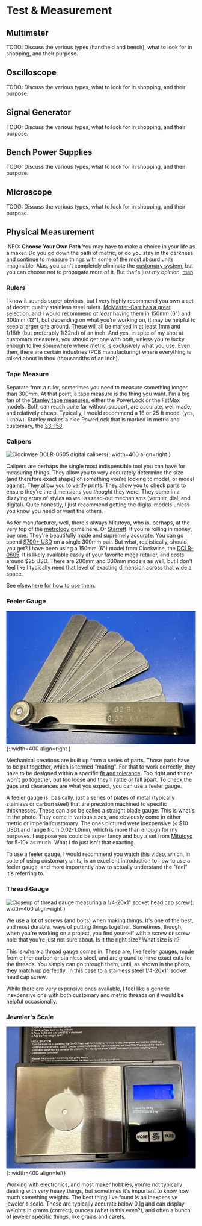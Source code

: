 # Test & Measurement

## Multimeter

TODO: Discuss the various types (handheld and bench), what to look for
in shopping, and their purpose. 
## Oscilloscope

TODO: Discuss the various types, what to look for in shopping, and their
purpose.

## Signal Generator

TODO: Discuss the various types, what to look for in shopping, and their
purpose.

## Bench Power Supplies

TODO: Discuss the various types, what to look for in shopping, and their
purpose.

## Microscope

TODO: Discuss the various types, what to look for in shopping, and their
purpose.

## Physical Measurement

INFO: **Choose Your Own Path** You may have to make a choice in your
life as a maker. Do you go down the path of metric, or do you stay in
the darkness and continue to measure things with some of the most absurd
units imaginable. Alas, you can't completely eliminate the [customary
system](https://en.wikipedia.org/wiki/United_States_customary_units),
but you can choose not to propagate more of it. But that's just _my
opinion_, [man](https://www.youtube.com/watch?v=pWdd6_ZxX8c).

### Rulers

I know it sounds super obvious, but I very highly recommend you own a
set of decent quality stainless steel rulers. [McMaster-Carr has a great
selection](https://www.mcmaster.com/products/metal-rulers/corrosion-resistant-stainless-steel-rulers-9/),
and I would recommend _at least_ having them in 150mm (6") and 300mm
(12"), but depending on what you're working on, it may be helpful to
keep a larger one around. These will all be marked in at least 1mm and
1/16th (but preferably 1/32nd) of an inch. And yes, in spite of my shot
at customary measures, you should get one with both, unless you're
lucky enough to live somewhere where metric is exclusively what you use.
Even then, there are certain industries (PCB manufacturing) where
everything is talked about in thou (thousandths of an inch).

### Tape Measure

Separate from a ruler, sometimes you need to measure something longer
than 300mm. At that point, a tape measure is the thing you want. I'm a
big fan of the [Stanley tape
measures](https://www.stanleytools.com/products/hand-tools/layout-tools/tape-measures),
either the PowerLock or the FatMax models. Both can reach quite far
without support, are accurate, well made, and relatively cheap.
Typically, I would recommend a 16 or 25 ft model (yes, I know). Stanley
makes a nice PowerLock that is marked in metric and customary, the
[33-158](https://www.stanleytools.com/product/33-158/powerlock-5-m-16-ft-x-19-mm-tape).

### Calipers

![Clockwise DCLR-0605 digital
calipers](../img/handtool-clockwise-caliper.jpg){: width=400 align=right }

Calipers are perhaps the single most indispensible tool you can have for
measuring things. They allow you to very accurately determine the size
(and therefore exact shape) of something you're looking to model, or
model against. They allow you to verify prints. They allow you to check
parts to ensure they're the dimensions you _thought_ they were. They
come in a dizzying array of styles as well as read-out mechanisms
(vernier, dial, and digital). Quite honestly, I just recommend getting
the digital models unless you know you need or want the others.

As for manufacturer, well, there's always Mitutoyo, who is, perhaps, at
the very top of the [metrology](https://en.wikipedia.org/wiki/Metrology)
game here. Or [Starrett](https://www.starrett.com/). If you're rolling in
money, buy one. They're beautifully made and supremely accurate.
You can go spend [$700+
USD](https://www.tequipment.net/Mitutoyo/Digimatic-Caliper-I-M/Digital-Calipers/)
on a single 300mm pair. But what, realistically, should you get? I have
been using a 150mm (6") model from Clockwise, the
[DCLR-0605](https://clockwisetools.com/collections/clockwise-tools/products/clockwise-tools-dclr-0605-ip54-rs232-digital-caliper-6-inch?variant=18459596718176).
It is likely available easily at your favorite mega retailer, and costs
around $25 USD. There are 200mm and 300mm models as well, but I don't
feel like I typically need that level of exacting dimension across that
wide a space.

See [elsewhere for how to use them](using-calipers.md).

<!--
### Micrometer

![Clockwise 1"
micrometer](../img/handtool-clockwise-inch-micrometer.jpg){: width=400 align=left }

[types of
micrometers](https://www.mitutoyo.com/products/small-tool-instruments-and-data-management/micrometers/mechanical-micrometers/).
For this, we're going to exclusively talk about an typical outside
micrometer. In my case, it is delineated in inches, but they do make
metric ones.
-->
### Feeler Gauge

![Feeler gauge set](../img/handtool-feeler-gauge.jpg){: width=400 align=right }

Mechanical creations are built up from a series of parts. Those parts
have to be put together, which is termed "mating". For that to work
correctly, they have to be designed within a specific [fit and
tolerance](../mechanical/fit.md). Too tight and things won't go
together, but too loose and they'll rattle or fall apart. To check the
gaps and clearances are what you expect, you can use a feeler gauge.

A feeler gauge is, basically, just a series of plates of metal
(typically stainless or carbon steel) that are precision machined to
specific thicknesses. These can also be called a straight blade gauge.
This is what's in the photo. They come in various sizes, and obviously
come in either metric or imperial/customary. The ones pictured were
inexpensive (< $10 USD) and range from 0.02-1.0mm, which is more than
enough for my purposes. I suppose you could be super fancy and buy a set from
[Mitutoyo](https://www.mitutoyo.com/products/small-tool-instruments-and-data-management/instruments-and-reference-gages/reference-gages/thickness-feeler-gages/)
for 5-10x as much. What I do just isn't that exacting.

To use a feeler gauge, I would recommend you watch [this
video](https://www.youtube.com/watch?v=L61KAX2-KpA), which, in spite of
using customary units, is an excellent introduction to how to use a
feeler gauge, and more importantly how to actually understand the "feel"
it's referring to.

### Thread Gauge

![Closeup of thread gauge measuring a 1/4-20x1" socket head cap
screw](../img/handtool-thread-gauge-closeup.jpg){: width=400 align=right }

We use a lot of screws (and bolts) when making things. It's one of the
best, and most durable, ways of putting things together. Sometimes,
though, when you're working on a project, you find yourself with a screw
or screw hole that you're just not sure about. Is it the right size?
What size is it?

This is where a thread gauge comes in. These are, like feeler gauges,
made from either carbon or stainless steel, and are ground to have exact
cuts for the threads. You simply can go through them, until, as shown in
the photo, they match up perfectly. In this case to a stainless steel
1/4-20x1" socket head cap screw.

While there are very expensive ones available, I feel like a generic
inexpensive one with both customary and metric threads on it would be
helpful occasionally.

### Jeweler's Scale

![Generic jeweler's scale](../img/handtool-jeweler-scale.jpg){: width=400 align=left}

Working with electronics, and most maker hobbies, you're not typically 
dealing with very heavy things, but sometimes it's important to know how 
much something weights. The best thing I've found is an inexpensive 
jeweler's scale. These are typically accurate below 0.1g and can display 
weights in grams (correct), ounces (what is this even?), and often a bunch 
of jeweler specific things, like grains and carets. 